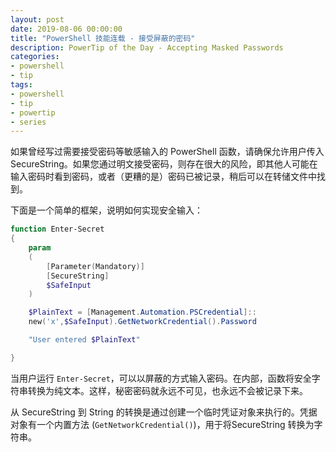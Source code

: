 ```yaml
---
layout: post
date: 2019-08-06 00:00:00
title: "PowerShell 技能连载 - 接受屏蔽的密码"
description: PowerTip of the Day - Accepting Masked Passwords
categories:
- powershell
- tip
tags:
- powershell
- tip
- powertip
- series
---
```

如果曾经写过需要接受密码等敏感输入的 PowerShell 函数，请确保允许用户传入 SecureString。如果您通过明文接受密码，则存在很大的风险，即其他人可能在输入密码时看到密码，或者（更糟的是）密码已被记录，稍后可以在转储文件中找到。

下面是一个简单的框架，说明如何实现安全输入：

```powershell
function Enter-Secret
{
    param
    (
        [Parameter(Mandatory)]
        [SecureString]
        $SafeInput
    )

    $PlainText = [Management.Automation.PSCredential]::
    new('x',$SafeInput).GetNetworkCredential().Password

    "User entered $PlainText"

}
```

当用户运行 `Enter-Secret`，可以以屏蔽的方式输入密码。在内部，函数将安全字符串转换为纯文本。这样，秘密密码就永远不可见，也永远不会被记录下来。

从 SecureString 到 String 的转换是通过创建一个临时凭证对象来执行的。凭据对象有一个内置方法 (`GetNetworkCredential()`)，用于将SecureString 转换为字符串。

<!--本文国际来源：[Accepting Masked Passwords](https://community.idera.com/database-tools/powershell/powertips/b/tips/posts/accepting-masked-passwords)-->


